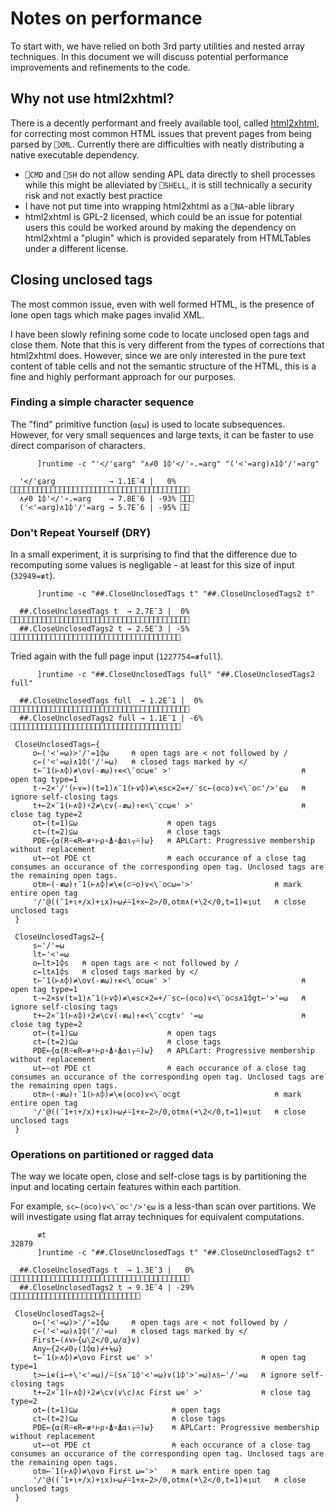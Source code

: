 # Notes on performance
To start with, we have relied on both 3rd party utilities and nested array techniques. In this document we will discuss potential performance improvements and refinements to the code.

## Why not use html2xhtml?
There is a decently performant and freely available tool, called [html2xhtml](https://www.it.uc3m.es/jaf/html2xhtml/), for correcting most common HTML issues that prevent pages from being parsed by `⎕XML`. Currently there are difficulties with neatly distributing a native executable dependency.

- `⎕CMD` and `⎕SH` do not allow sending APL data directly to shell processes
    while this might be alleviated by `⎕SHELL`, it is still technically a security risk and not exactly best practice
- I have not put time into wrapping html2xhtml as a `⎕NA`-able library
- html2xhtml is GPL-2 licensed, which could be an issue for potential users
    this could be worked around by making the dependency on html2xhtml a "plugin" which is provided separately from HTMLTables under a different license.

## Closing unclosed tags
The most common issue, even with well formed HTML, is the presence of lone open tags which make pages invalid XML.

I have been slowly refining some code to locate unclosed open tags and close them. Note that this is very different from the types of corrections that html2xhtml does. However, since we are only interested in the pure text content of table cells and not the semantic structure of the HTML, this is a fine and highly performant approach for our purposes.

### Finding a simple character sequence
The "find" primitive function (`⍺⍷⍵`) is used to locate subsequences. However, for very small sequences and large texts, it can be faster to use direct comparison of characters.

```
      ]runtime -c "'</'⍷arg" "∧⌿0 1⌽'</'∘.=arg" "('<'=arg)∧1⌽'/'=arg"
                                                                               
  '</'⍷arg            → 1.1E¯4 |   0% ⎕⎕⎕⎕⎕⎕⎕⎕⎕⎕⎕⎕⎕⎕⎕⎕⎕⎕⎕⎕⎕⎕⎕⎕⎕⎕⎕⎕⎕⎕⎕⎕⎕⎕⎕⎕⎕⎕⎕⎕ 
  ∧⌿0 1⌽'</'∘.=arg    → 7.8E¯6 | -93% ⎕⎕⎕                                      
  ('<'=arg)∧1⌽'/'=arg → 5.7E¯6 | -95% ⎕⎕  
```

### Don't Repeat Yourself (DRY)
In a small experiment, it is surprising to find that the difference due to recomputing some values is negligable - at least for this size of input (`32949=≢t`).

```
      ]runtime -c "##.CloseUnclosedTags t" "##.CloseUnclosedTags2 t"
                                                                                  
  ##.CloseUnclosedTags t  → 2.7E¯3 |  0% ⎕⎕⎕⎕⎕⎕⎕⎕⎕⎕⎕⎕⎕⎕⎕⎕⎕⎕⎕⎕⎕⎕⎕⎕⎕⎕⎕⎕⎕⎕⎕⎕⎕⎕⎕⎕⎕⎕⎕⎕ 
  ##.CloseUnclosedTags2 t → 2.5E¯3 | -5% ⎕⎕⎕⎕⎕⎕⎕⎕⎕⎕⎕⎕⎕⎕⎕⎕⎕⎕⎕⎕⎕⎕⎕⎕⎕⎕⎕⎕⎕⎕⎕⎕⎕⎕⎕⎕⎕⎕   
```

Tried again with the full page input (`1227754=≢full`).

```
      ]runtime -c "##.CloseUnclosedTags full" "##.CloseUnclosedTags2 full"
                                                                                     
  ##.CloseUnclosedTags full  → 1.2E¯1 |  0% ⎕⎕⎕⎕⎕⎕⎕⎕⎕⎕⎕⎕⎕⎕⎕⎕⎕⎕⎕⎕⎕⎕⎕⎕⎕⎕⎕⎕⎕⎕⎕⎕⎕⎕⎕⎕⎕⎕⎕⎕ 
  ##.CloseUnclosedTags2 full → 1.1E¯1 | -6% ⎕⎕⎕⎕⎕⎕⎕⎕⎕⎕⎕⎕⎕⎕⎕⎕⎕⎕⎕⎕⎕⎕⎕⎕⎕⎕⎕⎕⎕⎕⎕⎕⎕⎕⎕⎕⎕⎕
```

```
 CloseUnclosedTags←{
     o←('<'=⍵)>'/'=1⌽⍵     ⍝ open tags are < not followed by /
     c←('<'=⍵)∧1⌽('/'=⍵)   ⍝ closed tags marked by </
     t←¯1(⊢∧⌽)≠\o∨(-≢⍵)↑∊<\¨o⊂⍵∊' >'                             ⍝ open tag type=1
     t-←2×'/'(⊢∨=)(t=1)∧¯1(⊢∨⌽)≠\∊sc×2=+/¨sc←(o⊂o)∨<\¨o⊂'/>'⍷⍵   ⍝ ignore self-closing tags
     t+←2×¯1(⊢∧⌽)⍣2≠\c∨(-≢⍵)↑∊<\¨c⊂⍵∊' >'                        ⍝ close tag type=2
     ot←(t=1)⊆⍵                    ⍝ open tags
     ct←(t=2)⊆⍵                    ⍝ close tags
     PDE←{⍺(R⍨∊R←≢⍤⊢⍴∘⍋∘⍋⍺⍳⍪⍨)⍵}   ⍝ APLCart: Progressive membership without replacement
     ut←~ot PDE ct                 ⍝ each occurance of a close tag consumes an occurance of the corresponding open tag. Unclosed tags are the remaining open tags.
     otm←(-≢⍵)↑¯1(⊢∧⌽)≠\∊(⊂⍨o)∨<\¨o⊂⍵='>'                  ⍝ mark entire open tag
     '/'@((¯1+⍳+/x)+⍸x)⊢⍵⌿⍨1+x←2>/0,otm∧(+\2</0,t=1)∊⍸ut   ⍝ close unclosed tags
 }
```

```
 CloseUnclosedTags2←{
     s←'/'=⍵
     lt←'<'=⍵
     o←lt>1⌽s   ⍝ open tags are < not followed by /
     c←lt∧1⌽s   ⍝ closed tags marked by </
     t←¯1(⊢∧⌽)≠\o∨(-≢⍵)↑∊<\¨o⊂⍵∊' >'                             ⍝ open tag type=1
     t-←2×s∨(t=1)∧¯1(⊢∨⌽)≠\∊sc×2=+/¨sc←(o⊂o)∨<\¨o⊂s∧1⌽gt←'>'=⍵   ⍝ ignore self-closing tags
     t+←2×¯1(⊢∧⌽)⍣2≠\c∨(-≢⍵)↑∊<\¨c⊂gt∨' '=⍵                      ⍝ close tag type=2
     ot←(t=1)⊆⍵                    ⍝ open tags
     ct←(t=2)⊆⍵                    ⍝ close tags
     PDE←{⍺(R⍨∊R←≢⍤⊢⍴∘⍋∘⍋⍺⍳⍪⍨)⍵}   ⍝ APLCart: Progressive membership without replacement
     ut←~ot PDE ct                 ⍝ each occurance of a close tag consumes an occurance of the corresponding open tag. Unclosed tags are the remaining open tags.
     otm←(-≢⍵)↑¯1(⊢∧⌽)≠\∊(o⊂o)∨<\¨o⊂gt                     ⍝ mark entire open tag
     '/'@((¯1+⍳+/x)+⍸x)⊢⍵⌿⍨1+x←2>/0,otm∧(+\2</0,t=1)∊⍸ut   ⍝ close unclosed tags
 }
```

### Operations on partitioned or ragged data
The way we locate open, close and self-close tags is by partitioning the input and locating certain features within each partition.

For example, `sc←(o⊂o)∨<\¨o⊂'/>'⍷⍵` is a less-than scan over partitions. We will investigate using flat array techniques for equivalent computations.

```
      ≢t
32879
      ]runtime -c "##.CloseUnclosedTags t" "##.CloseUnclosedTags2 t"
                                                                                   
  ##.CloseUnclosedTags t  → 1.3E¯3 |   0% ⎕⎕⎕⎕⎕⎕⎕⎕⎕⎕⎕⎕⎕⎕⎕⎕⎕⎕⎕⎕⎕⎕⎕⎕⎕⎕⎕⎕⎕⎕⎕⎕⎕⎕⎕⎕⎕⎕⎕⎕ 
  ##.CloseUnclosedTags2 t → 9.3E¯4 | -29% ⎕⎕⎕⎕⎕⎕⎕⎕⎕⎕⎕⎕⎕⎕⎕⎕⎕⎕⎕⎕⎕⎕⎕⎕⎕⎕⎕⎕⎕ 
```

```
 CloseUnclosedTags2←{
     o←('<'=⍵)>'/'=1⌽⍵     ⍝ open tags are < not followed by /
     c←('<'=⍵)∧1⌽('/'=⍵)   ⍝ closed tags marked by </
     First←(∧∨⊢{⍵\2</0,⍵/⍺}∨)
     Any←{2<⌿0⍪(1⌽⍺)⌿+⍀⍵}
     t←¯1(⊢∧⌽)≠\o∨o First ⍵∊' >'                        ⍝ open tag type=1
     t>←i∊(i←+\'<'=⍵)/⍨(s∧¯1⌽'<'=⍵)∨(1⌽'>'=⍵)∧s←'/'=⍵   ⍝ ignore self-closing tags
     t+←2×¯1(⊢∧⌽)⍣2≠\c∨(∨\c)∧c First ⍵∊' >'             ⍝ close tag type=2
     ot←(t=1)⊆⍵                     ⍝ open tags
     ct←(t=2)⊆⍵                     ⍝ close tags
     PDE←{⍺(R⍨∊R←≢⍤⊢⍴∘⍋∘⍋⍺⍳⍪⍨)⍵}    ⍝ APLCart: Progressive membership without replacement
     ut←~ot PDE ct                  ⍝ each occurance of a close tag consumes an occurance of the corresponding open tag. Unclosed tags are the remaining open tags.
     otm←¯1(⊢∧⌽)≠\o∨o First ⍵='>'   ⍝ mark entire open tag
     '/'@((¯1+⍳+/x)+⍸x)⊢⍵⌿⍨1+x←2>/0,otm∧(+\2</0,t=1)∊⍸ut   ⍝ close unclosed tags
 }
```